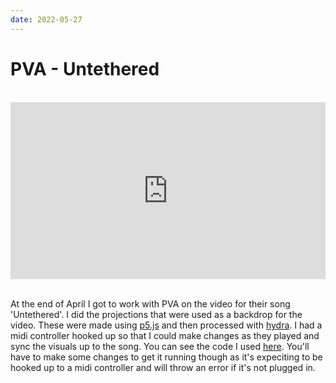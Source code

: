 ```yaml
---
date: 2022-05-27
---
```


# PVA - Untethered

<br>
<style>.embed-container { position: relative; padding-bottom: 56.25%; height: 0; overflow: hidden; max-width: 100%; } .embed-container iframe, .embed-container object, .embed-container embed { position: absolute; top: 0; left: 0; width: 100%; height: 100%; }</style><div class='embed-container'><iframe src='https://www.youtube.com/embed/JbGTGpAKXQc' frameborder='0' allowfullscreen></iframe></div>
<br/>

At the end of April I got to work with PVA on the video for their song 'Untethered'. I did the projections that were used as a backdrop for the video. These were made using [p5.js](https://p5js.org/) and then processed with [hydra](https://github.com/hydra-synth/hydra/). I had a midi controller hooked up so that I could make changes as they played and sync the visuals up to the song. You can see the code I used [here](https://github.com/gabrieldavison/pva_untethered_visuals). You'll have to make some changes to get it running though as it's expeciting to be hooked up to a midi controller and will throw an error if it's not plugged in.